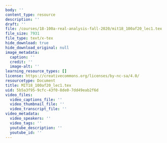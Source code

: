 ```yaml
---
body: ''
content_type: resource
description: ''
draft: ''
file: /courses/18-100a-real-analysis-fall-2020/mit18_100af20_lec1.tex
file_size: 7931
file_type: text/x-tex
hide_download: true
hide_download_original: null
image_metadata:
  caption: ''
  credit: ''
  image-alt: ''
learning_resource_types: []
license: https://creativecommons.org/licenses/by-nc-sa/4.0/
resourcetype: Document
title: MIT18_100af20_lec1.tex
uid: 5b5a3f95-9cfc-43f0-8de0-7dd49eab2f6d
video_files:
  video_captions_file: ''
  video_thumbnail_file: ''
  video_transcript_file: ''
video_metadata:
  video_speakers: ''
  video_tags: ''
  youtube_description: ''
  youtube_id: ''
---
```

